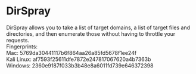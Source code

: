 # DirSpray
DirSpray allows you to take a list of target domains, a list of target files and directories, and then enumerate those without having to throttle your requests. 
<br>
Fingerprints:<br>
Mac: 5769da30441117b6f864aa26a85fd5678f1ee24f<br>
Kali Linux: af7593f25611dfe7872e247817067620a4b7363b<br>
Windows: 2360e9187f033b3b48e8a6011fd739e646372398
